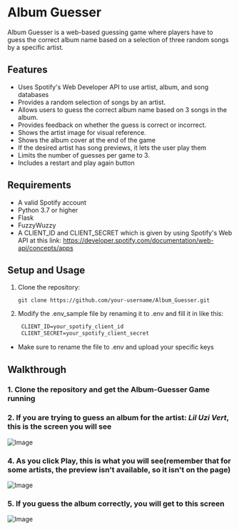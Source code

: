 # Album Guesser

Album Guesser is a web-based guessing game where players have to guess the correct album name based on a selection of three random songs by a specific artist.

## Features

- Uses Spotify's Web Developer API to use artist, album, and song databases
- Provides a random selection of songs by an artist.
- Allows users to guess the correct album name based on 3 songs in the album.
- Provides feedback on whether the guess is correct or incorrect.
- Shows the artist image for visual reference.
- Shows the album cover at the end of the game
- If the desired artist has song previews, it lets the user play them
- Limits the number of guesses per game to 3.
- Includes a restart and play again button

## Requirements

- A valid Spotify account
- Python 3.7 or higher
- Flask
- FuzzyWuzzy
- A CLIENT_ID and CLIENT_SECRET which is given by using Spotify's Web API at this link:
  https://developer.spotify.com/documentation/web-api/concepts/apps

## Setup and Usage

1. Clone the repository:
   ```shell
   git clone https://github.com/your-username/Album_Guesser.git
   ```
2. Modify the .env_sample file by renaming it to .env and fill it in like this:
   ```markdown
    CLIENT_ID=your_spotify_client_id
    CLIENT_SECRET=your_spotify_client_secret
    ```
- Make sure to rename the file to .env and upload your specific keys


## Walkthrough

### 1. Clone the repository and get the Album-Guesser Game running
### 2. If you are trying to guess an album for the artist: _Lil Uzi Vert_, this is the screen you will see
![Image](Images/Index.png)
### 4. As you click Play, this is what you will see(remember that for some artists, the preview isn't available, so it isn't on the page)
![Image](Images/Guess.png)
### 5. If you guess the album correctly, you will get to this screen
![Image](Images/Result.png)
